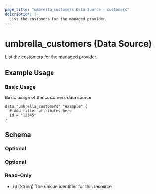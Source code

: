 ```yaml
---
page_title: "umbrella_customers Data Source - customers"
description: |-
  List the customers for the managed provider.
---
```


# umbrella_customers (Data Source)

List the customers for the managed provider.

## Example Usage


### Basic Usage

Basic usage of the customers data source

```hcl
data "umbrella_customers" "example" {
  # Add filter attributes here
  id = "12345"
}
```



## Schema

### Optional



### Optional



### Read-Only

- `id` (String) The unique identifier for this resource



